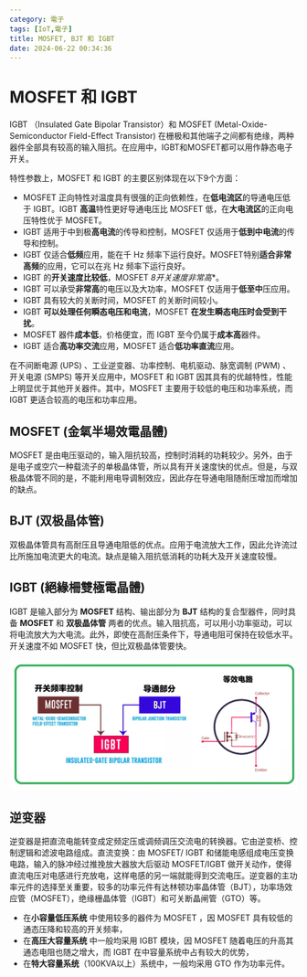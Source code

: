 ```yaml
---
category: 電子
tags: [IoT,電子]
title: MOSFET, BJT 和 IGBT
date: 2024-06-22 00:34:36
---
```


<style>
  table {
    width: 100%
    }
  td {
    vertical-align: center;
  }
  table.inputT{
    margin: 10px;
    width: auto;
    margin-left: auto;
    margin-right: auto;
    border: none;
  }
  input{
    text-align: center;
    padding: 0px 10px;
  }
  iframe{
    width: 100%;
    display: block;
    border-style:none;
  }
</style>

# MOSFET 和 IGBT

IGBT （Insulated Gate Bipolar Transistor）和 MOSFET (Metal-Oxide-Semiconductor Field-Effect Transistor) 在栅极和其他端子之间都有绝缘，两种器件全部具有较高的输入阻抗。在应用中，IGBT和MOSFET都可以用作静态电子开关。

特性参数上，MOSFET 和 IGBT 的主要区别体现在以下9个方面：

- MOSFET 正向特性对温度具有很强的正向依赖性，在**低电流区**的导通电压低于 IGBT。IGBT **高温**特性更好导通电压比 MOSFET 低，在**大电流区**的正向电压特性优于 MOSFET。
- IGBT 适用于中到极**高电流**的传导和控制，MOSFET 仅适用于**低到中电流**的传导和控制。
- IGBT 仅适合**低频**应用，能在千 Hz 频率下运行良好。MOSFET特别**适合非常高频**的应用，它可以在兆 Hz 频率下运行良好。
- IGBT 的**开关速度比较低**，MOSFET *8开关速度非常高**。
- IGBT 可以承受**非常高**的电压以及大功率，MOSFET 仅适用于**低至中**压应用。
- IGBT 具有较大的关断时间，MOSFET 的关断时间较小。
- IGBT **可以处理任何瞬态电压和电流**，MOSFET **在发生瞬态电压时会受到干扰**。
- MOSFET 器件**成本低**，价格便宜，而 IGBT 至今仍属于**成本高**器件。
- IGBT 适合**高功率交流**应用，MOSFET 适合**低功率直流**应用。

在不间断电源 (UPS) 、工业逆变器、功率控制、电机驱动、脉宽调制 (PWM) 、开关电源 (SMPS) 等开关应用中，MOSFET 和 IGBT 因其具有的优越特性，性能上明显优于其他开关器件。其中，MOSFET 主要用于较低的电压和功率系统，而 IGBT 更适合较高的电压和功率应用。

## MOSFET (金氧半場效電晶體)

MOSFET 是由电压驱动的，输入阻抗较高，控制时消耗的功耗较少。另外，由于是电子或空穴一种载流子的单极晶体管，所以具有开关速度快的优点。但是，与双极晶体管不同的是，不能利用电导调制效应，因此存在导通电阻随耐压增加而增加的缺点。

## BJT (双极晶体管)

双极晶体管具有高耐压且导通电阻低的优点。应用于电流放大工作，因此允许流过比所施加电流更大的电流。缺点是输入阻抗低消耗的功耗大及开关速度较慢。

## IGBT (絕緣柵雙極電晶體)

IGBT 是输入部分为 **MOSFET** 结构、输出部分为 **BJT** 结构的复合型器件，同时具备 **MOSFET** 和 **双极晶体管** 两者的优点。输入阻抗高，可以用小功率驱动，可以将电流放大为大电流。此外，即使在高耐压条件下，导通电阻可保持在较低水平。开关速度不如 MOSFET 快，但比双极晶体管要快。

![Alt x](../assets/img/IC/igbt-mix.png)

## 逆变器

逆变器是把直流电能转变成定频定压或调频调压交流电的转换器。它由逆变桥、控制逻辑和滤波电路组成。直流变换：由 MOSFET/ IGBT 和储能电感组成电压变换电路，输入的脉冲经过推挽放大器放大后驱动 MOSFET/IGBT 做开关动作，使得直流电压对电感进行充放电，这样电感的另一端就能得到交流电压。逆变器的主功率元件的选择至关重要，较多的功率元件有达林顿功率晶体管（BJT），功率场效应管（MOSFET），绝缘栅晶体管（IGBT）和可关断晶闸管（GTO）等。

 - 在**小容量低压系统** 中使用较多的器件为 MOSFET ，因 MOSFET 具有较低的通态压降和较高的开关频率，
 - 在**高压大容量系统** 中一般均采用 IGBT 模块，因 MOSFET 随着电压的升高其通态电阻也随之增大，而 IGBT 在中容量系统中占有较大的优势，
 - 在**特大容量系统**（100KVA以上）系统中，一般均采用 GTO 作为功率元件。